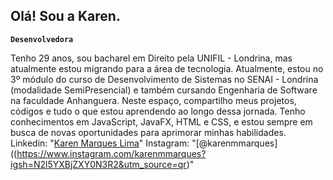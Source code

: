 ## Olá! Sou a Karen.

**`Desenvolvedora`**

Tenho 29 anos, sou bacharel em Direito pela UNIFIL - Londrina, mas atualmente estou migrando para a área de tecnologia. Atualmente, estou no 3º módulo do curso de Desenvolvimento de Sistemas no SENAI - Londrina (modalidade SemiPresencial) e também cursando Engenharia de Software na faculdade Anhanguera.
Neste espaço, compartilho meus projetos, códigos e tudo o que estou aprendendo ao longo dessa jornada. Tenho conhecimentos em JavaScript, JavaFX, HTML e CSS, e estou sempre em busca de novas oportunidades para aprimorar minhas habilidades. 
Linkedin: "[Karen Marques Lima](www.linkedin.com/in/karen-marques-lima)"
Instagram: "[@karenmmarques]((https://www.instagram.com/karenmmarques?igsh=N2l5YXBjZXY0N3R2&utm_source=qr)"









